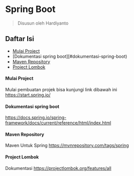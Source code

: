 # Spring Boot
> Disusun oleh Hardiyanto

## Daftar Isi
* [Mulai Project](#mulai-project)
* [Dokumentasi spring boot][#dokumentasi-spring-boot)
* [Maven Repository](#maven-repository)
* [Project Lombok](#project-lombok)




#### Mulai Project
Mulai pembuatan projek bisa kunjungi link dibawah ini
https://start.spring.io/

#### Dokumentasi spring boot
https://docs.spring.io/spring-framework/docs/current/reference/html/index.html

#### Maven Repository
Maven Untuk Spring
https://mvnrepository.com/tags/spring

#### Project Lombok
Dokumentasi
https://projectlombok.org/features/all
